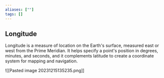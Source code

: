 ```yaml
---
aliases: [""]
tags: []
---
```


## Longitude
Longitude is a measure of location on the Earth's surface, measured east or west from the Prime Meridian. It helps specify a point's position in degrees, minutes, and seconds, and it complements latitude to create a coordinate system for mapping and navigation.

![[Pasted image 20231215135235.png]]
